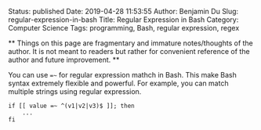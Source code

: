 Status: published
Date: 2019-04-28 11:53:55
Author: Benjamin Du
Slug: regular-expression-in-bash
Title: Regular Expression in Bash
Category: Computer Science
Tags: programming, Bash, regular expression, regex

**
Things on this page are fragmentary and immature notes/thoughts of the author.
It is not meant to readers but rather for convenient reference of the author and future improvement.
**


You can use `=~` for regular expression mathch in Bash.
This make Bash syntax extremely flexible and powerful.
For example, 
you can match multiple strings using regular expression.
```
if [[ value =~ ^(v1|v2|v3)$ ]]; then
    ...
fi
```
